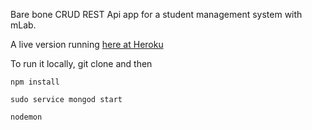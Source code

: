 Bare bone CRUD REST Api app for a student management system with mLab.

A live version running [here at Heroku](https://fierce-sierra-18214.herokuapp.com/)

To run it locally, git clone and then

``npm install``

``sudo service mongod start``

``nodemon``